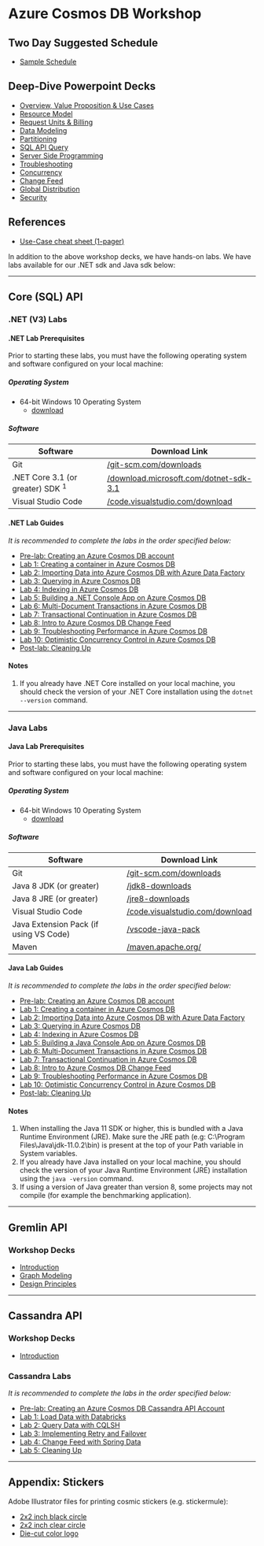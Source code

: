 # Azure Cosmos DB Workshop

## Two Day Suggested Schedule

- [Sample Schedule](./decks/CosmosDBWorkshopSchedule2019.docx)

## Deep-Dive Powerpoint Decks

- [Overview, Value Proposition & Use Cases](./decks/Overview-Value-Proposition-Use-Cases.pptx)
- [Resource Model](./decks/Resource-Model.pptx)
- [Request Units & Billing](./decks/Request-Units-Billing.pptx)
- [Data Modeling](./decks/Data-Modeling.pptx)
- [Partitioning](./decks/Partitioning.pptx)
- [SQL API Query](./decks/SQL-API-Query.pptx)
- [Server Side Programming](./decks/Server-Side-Programming.pptx)
- [Troubleshooting](./decks/Troubleshooting.pptx)
- [Concurrency](./decks/Concurrency.pptx)
- [Change Feed](./decks/Change-Feed.pptx)
- [Global Distribution](./decks/Global-Distribution.pptx)
- [Security](./decks/Security.pptx)

## References

- [Use-Case cheat sheet (1-pager)](./decks/1Pager-Use-Cases.pptx)

In addition to the above workshop decks, we have hands-on labs. We have labs available for our .NET sdk and Java sdk below:

---

## Core (SQL) API

### .NET (V3) Labs

#### .NET Lab Prerequisites

Prior to starting these labs, you must have the following operating system and software configured on your local machine:

##### Operating System

- 64-bit Windows 10 Operating System
  - [download](https://www.microsoft.com/windows/get-windows-10)

##### Software

| Software                                    | Download Link                                                |
| ------------------------------------------- | ------------------------------------------------------------ |
| Git                                         | [/git-scm.com/downloads](https://git-scm.com/downloads)      |
| .NET Core 3.1 (or greater) SDK <sup>1</sup> | [/download.microsoft.com/dotnet-sdk-3.1](https://dotnet.microsoft.com/download/dotnet-core/thank-you/sdk-3.1.401-windows-x64-installer) |
| Visual Studio Code                          | [/code.visualstudio.com/download](https://go.microsoft.com/fwlink/?Linkid=852157) |

#### .NET Lab Guides

*It is recommended to complete the labs in the order specified below:*

- [Pre-lab: Creating an Azure Cosmos DB account](dotnet/labs/00-account_setup.md)
- [Lab 1: Creating a container in Azure Cosmos DB](dotnet/labs/01-creating_partitioned_collection.md)
- [Lab 2: Importing Data into Azure Cosmos DB with Azure Data Factory](dotnet/labs/02-load_data_with_adf.md)
- [Lab 3: Querying in Azure Cosmos DB](dotnet/labs/03-querying_in_azure_cosmosdb.md)
- [Lab 4: Indexing in Azure Cosmos DB](dotnet/labs/04-indexing_in_cosmosdb.md)
- [Lab 5: Building a .NET Console App on Azure Cosmos DB](dotnet/labs/05-build_net_app.md)
- [Lab 6: Multi-Document Transactions in Azure Cosmos DB](dotnet/labs/06-multi-document-transactions.md)
- [Lab 7: Transactional Continuation in Azure Cosmos DB](dotnet/labs/07-transactions-with-continuation.md)
- [Lab 8: Intro to Azure Cosmos DB Change Feed](dotnet/labs/08-change_feed_with_azure_functions.md)
- [Lab 9: Troubleshooting Performance in Azure Cosmos DB](dotnet/labs/09-troubleshooting-performance.md)
- [Lab 10: Optimistic Concurrency Control in Azure Cosmos DB](dotnet/labs/10-concurrency-control.md)
- [Post-lab: Cleaning Up](dotnet/labs/11-cleaning_up.md)

#### Notes

1. If you already have .NET Core installed on your local machine, you should check the version of your .NET Core installation using the ``dotnet --version`` command.

---

### Java Labs

#### Java Lab Prerequisites

Prior to starting these labs, you must have the following operating system and software configured on your local machine:

##### Operating System

- 64-bit Windows 10 Operating System
  - [download](https://www.microsoft.com/windows/get-windows-10)

##### Software

| Software | Download Link |
| --- | --- |
| Git | [/git-scm.com/downloads](https://git-scm.com/downloads)
Java 8 JDK (or greater) | [/jdk8-downloads](https://www.oracle.com/technetwork/java/javase/downloads/jdk8-downloads-2133151.html) |
Java 8 JRE (or greater) | [/jre8-downloads](https://www.oracle.com/technetwork/java/javase/downloads/jre8-downloads-2133155.html) |
| Visual Studio Code | [/code.visualstudio.com/download](https://go.microsoft.com/fwlink/?Linkid=852157) |
| Java Extension Pack (if using VS Code) | [/vscode-java-pack](https://marketplace.visualstudio.com/items?itemName=vscjava.vscode-java-pack) |
| Maven | [/maven.apache.org/](https://maven.apache.org/) |

#### Java Lab Guides

*It is recommended to complete the labs in the order specified below:*

- [Pre-lab: Creating an Azure Cosmos DB account](java/labs/00-account_setup.md)
- [Lab 1: Creating a container in Azure Cosmos DB](java/labs/01-creating_partitioned_collection.md)
- [Lab 2: Importing Data into Azure Cosmos DB with Azure Data Factory](java/labs/02-load_data_with_adf.md)
- [Lab 3: Querying in Azure Cosmos DB](java/labs/03-querying_in_azure_cosmosdb.md)
- [Lab 4: Indexing in Azure Cosmos DB](java/labs/04-indexing_in_cosmosdb.md)
- [Lab 5: Building a Java Console App on Azure Cosmos DB](java/labs/05-build_java_app.md)
- [Lab 6: Multi-Document Transactions in Azure Cosmos DB](java/labs/06-multi-document-transactions.md)
- [Lab 7: Transactional Continuation in Azure Cosmos DB](java/labs/07-transactions-with-continuation.md)
- [Lab 8: Intro to Azure Cosmos DB Change Feed](java/labs/08-change_feed_with_azure_functions.md)
- [Lab 9: Troubleshooting Performance in Azure Cosmos DB](java/labs/09-troubleshooting-performance.md)
- [Lab 10: Optimistic Concurrency Control in Azure Cosmos DB](java/labs/10-concurrency-control.md)
- [Post-lab: Cleaning Up](java/labs/11-cleaning_up.md)

#### Notes

1. When installing the Java 11 SDK or higher, this is bundled with a Java Runtime Environment (JRE). Make sure the JRE path (e.g: C:\Program Files\Java\jdk-11.0.2\bin\) is present at the top of your Path variable in System variables.
1. If you already have Java installed on your local machine, you should check the version of your Java Runtime Environment (JRE) installation using the ``java -version`` command.
1. If using a version of Java greater than version 8, some projects may not compile (for example the benchmarking application).

---

## Gremlin API

### Workshop Decks

- [Introduction](./decks/Gremlin/GraphWorkshop_1_Introduction.pptx)
- [Graph Modeling](./decks/Gremlin/GraphWorkshop_2_GraphModeling.pptx)
- [Design Principles](./decks/Gremlin/GraphWorkshop_3_GraphDesignPrinciples.pptx)

---

## Cassandra API

### Workshop Decks

- [Introduction](./decks/Cassandra/Cassandra_Workshop_Introduction.pptx)

### Cassandra Labs

*It is recommended to complete the labs in the order specified below:*

- [Pre-lab: Creating an Azure Cosmos DB Cassandra API Account](cassandra/labs/00-account_setup.md)
- [Lab 1: Load Data with Databricks](cassandra/labs/01-load_data_with_databricks.md)
- [Lab 2: Query Data with CQLSH](cassandra/labs/02-querying_with_cqlsh.md)
- [Lab 3: Implementing Retry and Failover](cassandra/labs/03-implementing_retry_and_failover.md)
- [Lab 4: Change Feed with Spring Data](cassandra/labs/04-change_feed_with_spring_data.md)
- [Lab 5: Cleaning Up](cassandra/labs/07-cleaning_up.md)

---

## Appendix: Stickers

Adobe Illustrator files for printing cosmic stickers (e.g. stickermule):

- [2x2 inch black circle](./stickers/2x2-circle-template-CosmosBlack.ai)
- [2x2 inch clear circle](./stickers/2x2-clear-sticker-template-CosmosClear.ai)
- [Die-cut color logo](./stickers/cosmos-die-cut-sticker-template-v2.ai)
